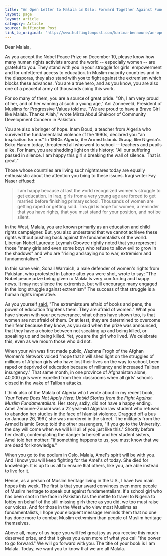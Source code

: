 ```yaml
---
title: "An Open Letter to Malala in Oslo: Forward Together Against Fundamentalism"
layout: page
layout: article
category: Article
source: Huffington Post
link_to_original: "http://www.huffingtonpost.com/karima-bennoune/an-open-letter-to-malala-_b_6292772.html"
---
```

Dear Malala,

As you accept the Nobel Peace Prize on December 10, please know how many human rights activists around the world -- especially women -- are grateful to you. They stand with you in your struggle for girls' empowerment and for unfettered access to education. In Muslim majority countries and in the diasporas, they also stand with you to fight against the extremism which blocks these advances. You are a true hero, and as you know, you are also one of a peaceful army of thousands doing this work.

For so many of them, you are a source of great pride. "Oh, I am very proud of her, and of her winning at such a young age," Ani Zonneveld, President of Muslims for Progressive Values told me. "We are proud to have a Brave Girl like Malala. Thanks Allah," wrote Mirza Abdul Shakoor of Community Development Concern in Pakistan.

You are also a bringer of hope. Inam Bioud, a teacher from Algeria who survived the fundamentalist violence of the 1990s, declared you "an inspiration for me." In 1990s Algeria, the Armed Islamic Group, like Nigeria's Boko Haram today, threatened all who went to school -- teachers and pupils alike. For Inam, you are shedding light on this history: "All our suffering passed in silence. I am happy this girl is breaking the wall of silence. That is great."

Those whose countries are living such nightmares today are equally enthusiastic about the attention you bring to these issues. Iraqi writer Fay Naser effused:

> I am happy because at last the world recognized women's struggle to get education. In Iraq, girls from a very young age are forced to get married before finishing primary school. Thousands of women are getting raped or getting sold. This girl is hope for women, a reminder that you have rights, that you must stand for your position, and not be silent.

In the West, Malala, you are known primarily as an education and child rights campaigner. But, you also understand that we cannot achieve these rights without pushing back against the fundamentalists of the world. Liberian Nobel Laureate Leymah Gbowee rightly noted that you represent those "many girls and even some boys who refuse to allow evil to grow in the shadows" and who are "rising and saying no to war, extremism and fundamentalism."

In this same vein, Sohail Warraich, a male defender of women's rights from Pakistan, who protested in Lahore after you were shot, wrote to say: "The Nobel peace prize being given to Malala is very comforting and happy news. It may not silence the extremists, but will encourage many engaged in the long struggle against extremism." The success of that struggle is a human rights imperative.

As you yourself [said](http://www.theguardian.com/commentisfree/2013/jul/12/malala-yousafzai-united-nations-education-speech-text), "The extremists are afraid of books and pens, the power of education frightens them. They are afraid of women." What you have shown with your perseverance, what others have shown too, is that women are not afraid of them. Or at least, they are determined to overcome their fear because they know, as you said when the prize was announced, that they have a choice between not speaking up and being killed, or speaking up and being killed. Yet, you are the girl who lived. We celebrate this, even as we mourn those who did not.

When your win was first made public, Wazhma Frogh of the Afghan Women's Network voiced "hope that it will shed light on the struggles of millions of Afghan girls who have lost their lives on the way to school, been raped or deprived of education because of militancy and increased Taliban insurgency." That same month, in one province of Afghanistan alone, 40,000 girls were expelled from their classrooms when all girls' schools closed in the wake of Taliban attacks.

I think also of the Malala of Algeria who I wrote about in my recent book, *Your Fatwa Does Not Apply Here: Untold Stories from the Fight Against Muslim Fundamentalism*. Her story, sadly, did not have a happy ending. Amel Zenoune-Zouani was a 22 year-old Algerian law student who refused to abandon her studies in the face of Islamist violence. Dragged off a bus on January 26, 1997, she was murdered in the street. The militants from the Armed Islamic Group told the other passengers, "if you go to the University, the day will come when we will kill all of you just like this." Shortly before her death, contemplating the danger to herself and her student sisters, Amel told her mother: "if something happens to us, you must know that we are dead for knowledge."

When you go to the podium in Oslo, Malala, Amel's spirit will be with you. And I know you will keep fighting for the Amel's of today. She died for knowledge. It is up to us all to ensure that others, like you, are able instead to live for it.

Hence, as a person of Muslim heritage living in the U.S., I have two main hopes this week. The first is that your award convinces even more people of Muslim heritage to speak out against fundamentalism. If a school girl who has been shot in the face in Pakistan has the mettle to travel to Nigeria to lobby on behalf of the still missing girls there as you did, we too must raise our voices. And for those in the West who view most Muslims as fundamentalists, I hope your eloquent message reminds them that no one has done more to combat Muslim extremism than people of Muslim heritage themselves.

Above all, many of us hope you will feel great joy as you receive this much-deserved prize, and that it gives you even more of what you call "the power to go forward." We will go forward with you. The title of your book is I am Malala. Today, we want you to know that we are all Malala.